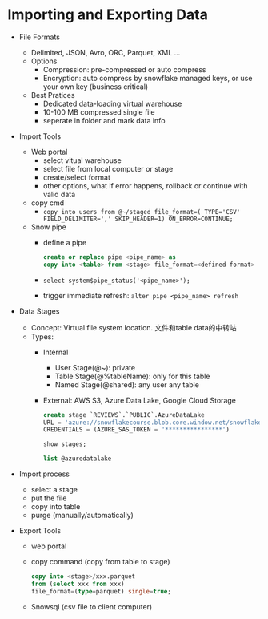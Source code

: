 # Importing and Exporting Data

* File Formats
  * Delimited, JSON, Avro, ORC, Parquet, XML ...
  * Options
    * Compression: pre-compressed or auto compress
    * Encryption: auto compress by snowflake managed keys, or use your own key (business critical)
  * Best Pratices
    * Dedicated data-loading virtual warehouse
    * 10-100 MB compressed single file
    * seperate in folder and mark data info
* Import Tools
  * Web portal
    * select vitual warehouse
    * select file from local computer or stage
    * create/select format
    * other options, what if error happens, rollback or continue with valid data
  * copy cmd
    * `copy into users from @~/staged file_format=( TYPE='CSV' FIELD_DELIMITER=',' SKIP_HEADER=1) ON_ERROR=CONTINUE;`
  * Snow pipe
    * define a pipe

        ```sql
        create or replace pipe <pipe_name> as 
        copy into <table> from <stage> file_format=<defined format>
        ```

    * `select system$pipe_status('<pipe_name>');`
    * trigger immediate refresh: `alter pipe <pipe_name> refresh`
* Data Stages
  * Concept: Virtual file system location. 文件和table data的中转站
  * Types:
    * Internal
      * User Stage(@~): private
      * Table Stage(@%tableName): only for this table
      * Named Stage(@shared): any user any table
    * External: AWS S3, Azure Data Lake, Google Cloud Storage

        ```sql
        create stage `REVIEWS`.`PUBLIC`.AzureDataLake 
        URL = 'azure://snowflakecourse.blob.core.window.net/snowflake-stage'
        CREDENTIALS = (AZURE_SAS_TOKEN = '****************')

        show stages;

        list @azuredatalake
        ```

* Import process
  * select a stage
  * put the file
  * copy into table
  * purge (manually/automatically)
* Export Tools
  * web portal
  * copy command (copy from table to stage)

    ```sql
    copy into <stage>/xxx.parquet
    from (select xxx from xxx)
    file_format=(type=parquet) single=true;
    ```

  * Snowsql (csv file to client computer)
